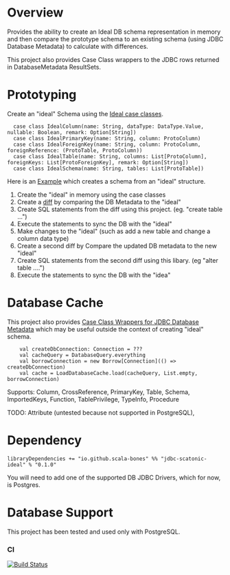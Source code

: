 # Overview

Provides the ability to create an Ideal DB schema representation in memory 
and then compare the prototype schema to an existing schema (using JDBC Database Metadata) to calculate with differences.

This project also provides Case Class wrappers to the JDBC rows returned in DatabaseMetadata ResultSets.

# Prototyping 

Create an "ideal" Schema using the [Ideal case classes](core/src/main/scala/com/bones/si/ideal/package.scala).

```$scala
  case class IdealColumn(name: String, dataType: DataType.Value, nullable: Boolean, remark: Option[String])
  case class IdealPrimaryKey(name: String, column: ProtoColumn)
  case class IdealForeignKey(name: String, column: ProtoColumn, foreignReference: (ProtoTable, ProtoColumn))
  case class IdealTable(name: String, columns: List[ProtoColumn], foreignKeys: List[ProtoForeignKey], remark: Option[String])
  case class IdealSchema(name: String, tables: List[ProtoTable])
```

Here is an [Example](jdbc/src/it/scala/com/bones/si/jdbc/ExampleTest.scala) which creates a schema from an "ideal" structure.
  1. Create the "ideal" in memory using the case classes
  2. Create a [diff](core/src/main/scala/com/bones/si/ideal/Diff.scala) by comparing the DB Metadata to the "ideal"
  3. Create SQL statements from the diff using this project.  (eg. "create table ...")  
  4. Execute the statements to sync the DB with the "ideal"
  5. Make changes to the "ideal" (such as add a new table and change a column data type)
  6. Create a second diff by Compare the updated DB metadata to the new "ideal"
  7. Create SQL statements from the second diff using this libary. (eg "alter table ....")
  8. Execute the statements to sync the DB with the "idea"




# Database Cache
This project also provides [Case Class Wrappers for JDBC Database Metadata](https://github.com/scala-bones/db-prototyping/blob/master/core/src/main/scala/com/bones/mdwrap/package.scala)
which may be useful outside the context of creating "ideal" schema.

```$scala
    val createDbConnection: Connection = ???
    val cacheQuery = DatabaseQuery.everything
    val borrowConnection = new Borrow[Connection](() => createDbConnection)
    val cache = LoadDatabaseCache.load(cacheQuery, List.empty, borrowConnection) 
```

Supports:
  Column, CrossReference, PrimaryKey, Table, Schema, ImportedKeys, Function, TablePrivilege, TypeInfo, Procedure
  
TODO:
  Attribute (untested because not supported in PostgreSQL), 
  
  
# Dependency

```libraryDependencies += "io.github.scala-bones" %% "jdbc-scatonic-ideal" % "0.1.0"```

You will need to add one of the supported DB JDBC Drivers, which for now, is Postgres.

# Database Support

  This project has been tested and used only with PostgreSQL.

### CI
[![Build Status](https://travis-ci.org/scala-bones/db-prototyping.svg?branch=master)](https://travis-ci.org/scala-bones/bones)    


 